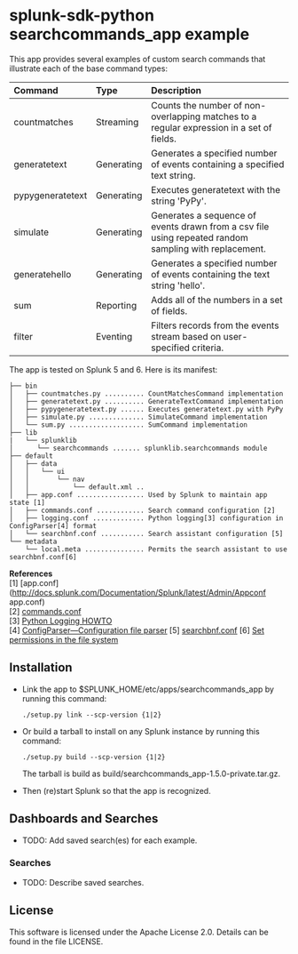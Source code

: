 splunk-sdk-python searchcommands_app example
=============================================

This app provides several examples of custom search commands that illustrate each of the base command types:

 Command          | Type       | Description
:---------------- |:-----------|:-------------------------------------------------------------------------------------------
 countmatches     | Streaming  | Counts the number of non-overlapping matches to a regular expression in a set of fields.
 generatetext     | Generating | Generates a specified number of events containing a specified text string.
 pypygeneratetext | Generating | Executes generatetext with the string 'PyPy'. 
 simulate         | Generating | Generates a sequence of events drawn from a csv file using repeated random sampling with replacement.
 generatehello    | Generating | Generates a specified number of events containing the text string 'hello'.
 sum              | Reporting  | Adds all of the numbers in a set of fields.
 filter           | Eventing   | Filters records from the events stream based on user-specified criteria.
 
The app is tested on Splunk 5 and 6. Here is its manifest:

```
├── bin
│   ├── countmatches.py .......... CountMatchesCommand implementation
│   ├── generatetext.py .......... GenerateTextCommand implementation
│   ├── pypygeneratetext.py ...... Executes generatetext.py with PyPy
│   ├── simulate.py .............. SimulateCommand implementation
│   └── sum.py ................... SumCommand implementation
├── lib
|   └── splunklib
│      └── searchcommands ....... splunklib.searchcommands module
├── default
│   ├── data
│   │   └── ui
│   │       └── nav
│   │           └── default.xml ..
│   ├── app.conf ................. Used by Splunk to maintain app state [1]
│   ├── commands.conf ............ Search command configuration [2]
│   ├── logging.conf ............. Python logging[3] configuration in ConfigParser[4] format
│   └── searchbnf.conf ........... Search assistant configuration [5]
└── metadata
    └── local.meta ............... Permits the search assistant to use searchbnf.conf[6]
```
**References**  
[1] [app.conf](http://docs.splunk.com/Documentation/Splunk/latest/Admin/Appconf app.conf)  
[2] [commands.conf](http://docs.splunk.com/Documentation/Splunk/latest/Admin/Commandsconf)  
[3] [Python Logging HOWTO](http://docs.python.org/2/howto/logging.html)  
[4] [ConfigParser—Configuration file parser](http://docs.python.org/2/library/configparser.html)
[5] [searchbnf.conf](http://docs.splunk.com/Documentation/Splunk/latest/admin/Searchbnfconf)
[6] [Set permissions in the file system](http://docs.splunk.com/Documentation/Splunk/latest/AdvancedDev/SetPermissions#Set_permissions_in_the_filesystem)

## Installation

+ Link the app to $SPLUNK_HOME/etc/apps/searchcommands_app by running this command:

  ```
  ./setup.py link --scp-version {1|2}
  ```
  
+ Or build a tarball to install on any Splunk instance by running this command:

  ```
  ./setup.py build --scp-version {1|2}
  ```

  The tarball is build as build/searchcommands_app-1.5.0-private.tar.gz.
  
+ Then (re)start Splunk so that the app is recognized.

## Dashboards and Searches

+ TODO: Add saved search(es) for each example.

### Searches

+ TODO: Describe saved searches.

## License

This software is licensed under the Apache License 2.0. Details can be found in
the file LICENSE.
